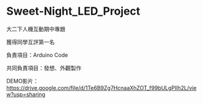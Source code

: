 # Sweet-Night_LED_Project

大二下人機互動期中專題

獲得同學互評第一名

負責項目：Arduino Code

共同負責項目：發想、外觀製作

DEMO影片：https://drive.google.com/file/d/1Te6B9Zg7HcnaaXhZOT_f99bULgPIlh2L/view?usp=sharing
